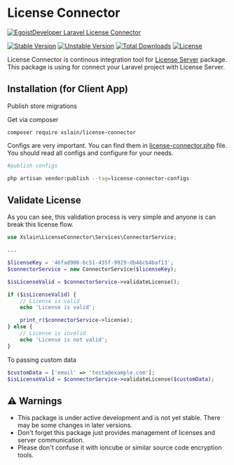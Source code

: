 # License Connector

[![EgoistDeveloper Laravel License Connector](https://preview.dragon-code.pro/EgoistDeveloper/License-Connector.svg?brand=laravel)](https://github.com/xslain/license-connector)

[![Stable Version][badge_stable]][link_packagist]
[![Unstable Version][badge_unstable]][link_packagist]
[![Total Downloads][badge_downloads]][link_packagist]
[![License][badge_license]][link_license]

License Connector is continous integration tool for [License Server](https://github.com/xslain/license-server) package. This package is using for connect your Laravel project with License Server.

## Installation (for Client App)

Publish store migrations

Get via composer

`composer require xslain/license-connector`

Configs are very important. You can find them in [license-connector.php](config/license-connector.php) file. You should read all configs and configure for your needs.

```bash
#publish configs

php artisan vendor:publish --tag=license-connector-configs
```

## Validate License

As you can see, this validation process is very simple and anyone is can break this license flow.

```php
use Xslain\LicenseConnector\Services\ConnectorService;

...

$licenseKey = '46fad906-bc51-435f-9929-db46cb4baf13';
$connectorService = new ConnectorService($licenseKey);

$isLicenseValid = $connectorService->validateLicense();

if ($isLicenseValid) {
    // License is valid
    echo 'License is valid';

    print_r($connectorService->license);
} else {
    // License is invalid
    echo 'License is not valid';
}
```

To passing custom data

```php
$customData = ['email' => 'testa@example.com'];
$isLicenseValid = $connectorService->validateLicense($customData);
```

## ⚠️ Warnings

-   This package is under active development and is not yet stable. There may be some changes in later versions.
-   Don't forget this package just provides management of licenses and server communication.
-   Please don't confuse it with ioncube or similar source code encryption tools.

[badge_downloads]: https://img.shields.io/packagist/dt/xslain/license-connector.svg?style=flat-square
[badge_license]: https://img.shields.io/packagist/l/xslain/license-connector.svg?style=flat-square
[badge_stable]: https://img.shields.io/github/v/release/xslain/license-connector?label=stable&style=flat-square
[badge_unstable]: https://img.shields.io/badge/unstable-dev--main-orange?style=flat-square
[link_license]: LICENSE
[link_packagist]: https://packagist.org/packages/xslain/license-connector
